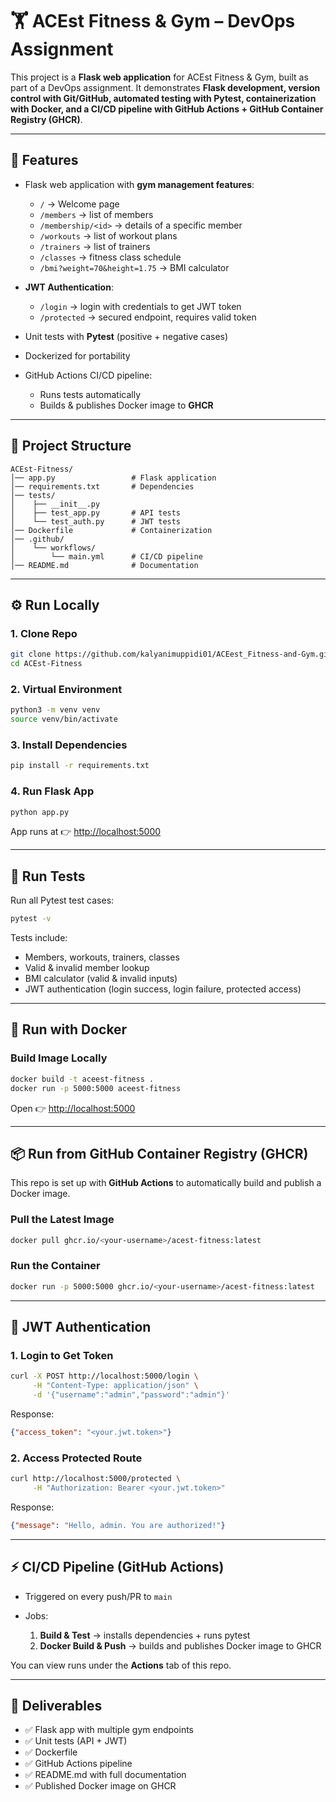 # 🏋️ ACEst Fitness & Gym – DevOps Assignment

This project is a **Flask web application** for ACEst Fitness & Gym, built as part of a DevOps assignment.
It demonstrates **Flask development, version control with Git/GitHub, automated testing with Pytest, containerization with Docker, and a CI/CD pipeline with GitHub Actions + GitHub Container Registry (GHCR)**.

---

## 🚀 Features

* Flask web application with **gym management features**:

  * `/` → Welcome page
  * `/members` → list of members
  * `/membership/<id>` → details of a specific member
  * `/workouts` → list of workout plans
  * `/trainers` → list of trainers
  * `/classes` → fitness class schedule
  * `/bmi?weight=70&height=1.75` → BMI calculator
* **JWT Authentication**:

  * `/login` → login with credentials to get JWT token
  * `/protected` → secured endpoint, requires valid token
* Unit tests with **Pytest** (positive + negative cases)
* Dockerized for portability
* GitHub Actions CI/CD pipeline:

  * Runs tests automatically
  * Builds & publishes Docker image to **GHCR**

---

## 📂 Project Structure

```
ACEst-Fitness/
│── app.py                 # Flask application
│── requirements.txt       # Dependencies
│── tests/
│    ├── __init__.py
│    ├── test_app.py       # API tests
│    └── test_auth.py      # JWT tests
│── Dockerfile             # Containerization
│── .github/
│    └── workflows/
│        └── main.yml      # CI/CD pipeline
│── README.md              # Documentation
```

---

## ⚙️ Run Locally

### 1. Clone Repo

```bash
git clone https://github.com/kalyanimuppidi01/ACEest_Fitness-and-Gym.git
cd ACEst-Fitness
```

### 2. Virtual Environment

```bash
python3 -m venv venv
source venv/bin/activate
```

### 3. Install Dependencies

```bash
pip install -r requirements.txt
```

### 4. Run Flask App

```bash
python app.py
```

App runs at 👉 [http://localhost:5000](http://localhost:5000)

---

## 🧪 Run Tests

Run all Pytest test cases:

```bash
pytest -v
```

Tests include:

* Members, workouts, trainers, classes
* Valid & invalid member lookup
* BMI calculator (valid & invalid inputs)
* JWT authentication (login success, login failure, protected access)

---

## 🐳 Run with Docker

### Build Image Locally

```bash
docker build -t aceest-fitness .
docker run -p 5000:5000 aceest-fitness
```

Open 👉 [http://localhost:5000](http://localhost:5000)

---

## 📦 Run from GitHub Container Registry (GHCR)

This repo is set up with **GitHub Actions** to automatically build and publish a Docker image.

### Pull the Latest Image

```bash
docker pull ghcr.io/<your-username>/acest-fitness:latest
```

### Run the Container

```bash
docker run -p 5000:5000 ghcr.io/<your-username>/acest-fitness:latest
```

---

## 🔐 JWT Authentication

### 1. Login to Get Token

```bash
curl -X POST http://localhost:5000/login \
     -H "Content-Type: application/json" \
     -d '{"username":"admin","password":"admin"}'
```

Response:

```json
{"access_token": "<your.jwt.token>"}
```

### 2. Access Protected Route

```bash
curl http://localhost:5000/protected \
     -H "Authorization: Bearer <your.jwt.token>"
```

Response:

```json
{"message": "Hello, admin. You are authorized!"}
```

---

## ⚡ CI/CD Pipeline (GitHub Actions)

* Triggered on every push/PR to `main`
* Jobs:

  1. **Build & Test** → installs dependencies + runs pytest
  2. **Docker Build & Push** → builds and publishes Docker image to GHCR

You can view runs under the **Actions** tab of this repo.

---

## 📌 Deliverables

* ✅ Flask app with multiple gym endpoints
* ✅ Unit tests (API + JWT)
* ✅ Dockerfile
* ✅ GitHub Actions pipeline
* ✅ README.md with full documentation
* ✅ Published Docker image on GHCR
